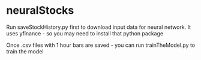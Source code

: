 # neuralStocks

Run saveStockHistory.py first to download input data for neural network. It uses yfinance - so you may need to install that python package

Once .csv files with 1 hour bars are saved - you can run trainTheModel.py to train the model
